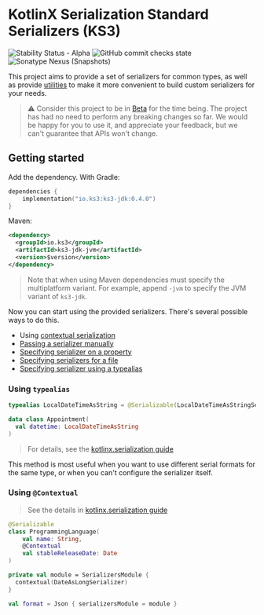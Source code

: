 # KotlinX Serialization Standard Serializers (KS3)
![Stability Status - Alpha](https://kotl.in/badges/alpha.svg)
![GitHub commit checks state](https://img.shields.io/github/checks-status/Kantis/ks3/main?label=build%40main)
![Sonatype Nexus (Snapshots)](https://img.shields.io/nexus/s/io.ks3/ks3-standard?label=latest%20&server=https%3A%2F%2Fs01.oss.sonatype.org)

This project aims to provide a set of serializers for common types, as well as provide [utilities](/doc/builders.md) to make it more convenient to build custom serializers for your needs.

> ⚠️ Consider this project to be in [Beta](https://kotlinlang.org/docs/components-stability.html) for the time being. The project has had
> no need to perform any breaking changes so far. We would be happy for you to use it, and appreciate your feedback, but we can't guarantee
> that APIs won't change.

## Getting started

Add the dependency. With Gradle:

```kotlin
dependencies {
    implementation("io.ks3:ks3-jdk:0.4.0")
}
```

Maven:

```xml
<dependency>
  <groupId>io.ks3</groupId>
  <artifactId>ks3-jdk-jvm</artifactId>
  <version>$version</version>
</dependency>
```

> Note that when using Maven dependencies must specify the multiplatform variant. For example, append `-jvm` to specify the JVM variant of `ks3-jdk`.

Now you can start using the provided serializers. There's several possible ways to do this.

* Using [contextual serialization](https://github.com/Kotlin/kotlinx.serialization/blob/1.4.1-release/docs/serializers.md#contextual-serialization)
* [Passing a serializer manually](https://github.com/Kotlin/kotlinx.serialization/blob/1.4.1-release/docs/serializers.md#passing-a-serializer-manually)
* [Specifying serializer on a property](https://github.com/Kotlin/kotlinx.serialization/blob/1.4.1-release/docs/serializers.md#specifying-serializer-on-a-property)
* [Specifying serializers for a file](https://github.com/Kotlin/kotlinx.serialization/blob/1.4.1-release/docs/serializers.md#specifying-serializers-for-a-file)
* [Specifying serializer using a typealias](https://github.com/Kotlin/kotlinx.serialization/blob/1.4.1-release/docs/serializers.md#specifying-serializer-globally-using-typealias)


### Using `typealias`

```kotlin
typealias LocalDateTimeAsString = @Serializable(LocalDateTimeAsStringSerializer::class) LocalDateTime

data class Appointment(
  val datetime: LocalDateTimeAsString
)
```

> For details, see the [kotlinx.serialization guide](https://github.com/Kotlin/kotlinx.serialization/blob/1.4.1-release/docs/serializers.md#specifying-serializer-globally-using-typealias)

This method is most useful when you want to use different serial formats for the same type, or when you can't configure the serializer itself.

### Using `@Contextual`

> See the details in [kotlinx.serialization guide](https://github.com/Kotlin/kotlinx.serialization/blob/1.4.1-release/docs/serializers.md#contextual-serialization)

```kotlin
@Serializable
class ProgrammingLanguage(
    val name: String,
    @Contextual
    val stableReleaseDate: Date
)

private val module = SerializersModule {
  contextual(DateAsLongSerializer)
}

val format = Json { serializersModule = module }
```
